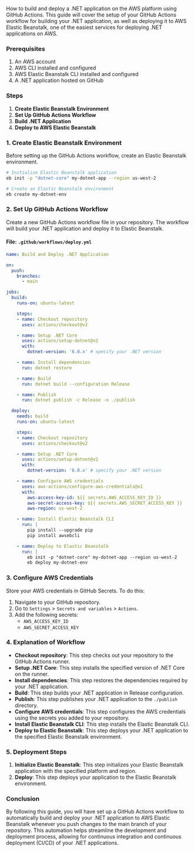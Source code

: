 How to build and deploy a .NET application on the AWS platform using GitHub Actions. This guide will cover the setup of your GitHub Actions workflow for building your .NET application, as well as deploying it to AWS Elastic Beanstalk, one of the easiest services for deploying .NET applications on AWS.

### Prerequisites

1. An AWS account
2. AWS CLI installed and configured
3. AWS Elastic Beanstalk CLI installed and configured
4. A .NET application hosted on GitHub

### Steps

1. **Create Elastic Beanstalk Environment**
2. **Set Up GitHub Actions Workflow**
3. **Build .NET Application**
4. **Deploy to AWS Elastic Beanstalk**

### 1. Create Elastic Beanstalk Environment

Before setting up the GitHub Actions workflow, create an Elastic Beanstalk environment.

```bash
# Initialize Elastic Beanstalk application
eb init -p "dotnet-core" my-dotnet-app --region us-west-2

# Create an Elastic Beanstalk environment
eb create my-dotnet-env
```

### 2. Set Up GitHub Actions Workflow

Create a new GitHub Actions workflow file in your repository. The workflow will build your .NET application and deploy it to Elastic Beanstalk.

#### File: `.github/workflows/deploy.yml`

```yaml
name: Build and Deploy .NET Application

on:
  push:
    branches:
      - main

jobs:
  build:
    runs-on: ubuntu-latest

    steps:
    - name: Checkout repository
      uses: actions/checkout@v2

    - name: Setup .NET Core
      uses: actions/setup-dotnet@v2
      with:
        dotnet-version: '6.0.x' # specify your .NET version

    - name: Install dependencies
      run: dotnet restore

    - name: Build
      run: dotnet build --configuration Release

    - name: Publish
      run: dotnet publish -c Release -o ./publish

  deploy:
    needs: build
    runs-on: ubuntu-latest

    steps:
    - name: Checkout repository
      uses: actions/checkout@v2

    - name: Setup .NET Core
      uses: actions/setup-dotnet@v2
      with:
        dotnet-version: '6.0.x' # specify your .NET version

    - name: Configure AWS credentials
      uses: aws-actions/configure-aws-credentials@v1
      with:
        aws-access-key-id: ${{ secrets.AWS_ACCESS_KEY_ID }}
        aws-secret-access-key: ${{ secrets.AWS_SECRET_ACCESS_KEY }}
        aws-region: us-west-2

    - name: Install Elastic Beanstalk CLI
      run: |
        pip install --upgrade pip
        pip install awsebcli

    - name: Deploy to Elastic Beanstalk
      run: |
        eb init -p "dotnet-core" my-dotnet-app --region us-west-2
        eb deploy my-dotnet-env
```

### 3. Configure AWS Credentials

Store your AWS credentials in GitHub Secrets. To do this:

1. Navigate to your GitHub repository.
2. Go to `Settings` > `Secrets and variables` > `Actions`.
3. Add the following secrets:
   - `AWS_ACCESS_KEY_ID`
   - `AWS_SECRET_ACCESS_KEY`

### 4. Explanation of Workflow

- **Checkout repository**: This step checks out your repository to the GitHub Actions runner.
- **Setup .NET Core**: This step installs the specified version of .NET Core on the runner.
- **Install dependencies**: This step restores the dependencies required by your .NET application.
- **Build**: This step builds your .NET application in Release configuration.
- **Publish**: This step publishes your .NET application to the `./publish` directory.
- **Configure AWS credentials**: This step configures the AWS credentials using the secrets you added to your repository.
- **Install Elastic Beanstalk CLI**: This step installs the Elastic Beanstalk CLI.
- **Deploy to Elastic Beanstalk**: This step deploys your .NET application to the specified Elastic Beanstalk environment.

### 5. Deployment Steps

1. **Initialize Elastic Beanstalk**: This step initializes your Elastic Beanstalk application with the specified platform and region.
2. **Deploy**: This step deploys your application to the Elastic Beanstalk environment.

### Conclusion

By following this guide, you will have set up a GitHub Actions workflow to automatically build and deploy your .NET application to AWS Elastic Beanstalk whenever you push changes to the main branch of your repository. This automation helps streamline the development and deployment process, allowing for continuous integration and continuous deployment (CI/CD) of your .NET applications.
